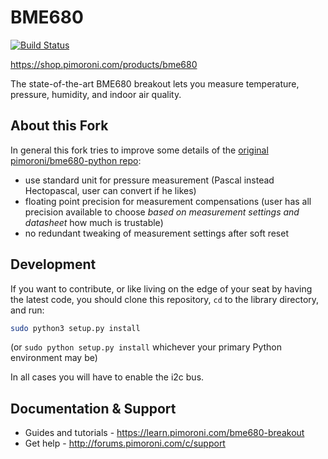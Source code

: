 # BME680

[![Build Status](https://travis-ci.com/cmur2/python-bme680.svg?branch=master)](https://travis-ci.com/cmur2/python-bme680)

https://shop.pimoroni.com/products/bme680

The state-of-the-art BME680 breakout lets you measure temperature, pressure, humidity, and indoor air quality.

## About this Fork

In general this fork tries to improve some details of the [original pimoroni/bme680-python repo](https://github.com/pimoroni/bme680-python):

- use standard unit for pressure measurement (Pascal instead Hectopascal, user can convert if he likes)
- floating point precision for measurement compensations (user has all precision available to choose *based on measurement settings and datasheet* how much is trustable)
- no redundant tweaking of measurement settings after soft reset

## Development

If you want to contribute, or like living on the edge of your seat by having the latest code, you should clone this repository, `cd` to the library directory, and run:

```bash
sudo python3 setup.py install
```
(or `sudo python setup.py install` whichever your primary Python environment may be)

In all cases you will have to enable the i2c bus.

## Documentation & Support

* Guides and tutorials - https://learn.pimoroni.com/bme680-breakout
* Get help - http://forums.pimoroni.com/c/support
